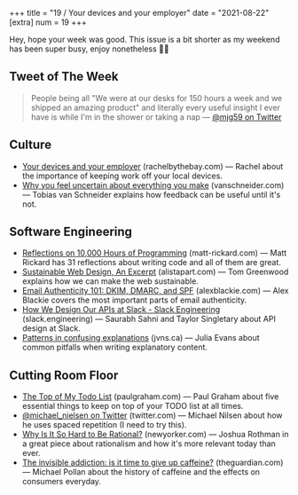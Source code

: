 +++
title = "19 / Your devices and your employer"
date = "2021-08-22"
[extra]
num = 19
+++

Hey, hope your week was good. This issue is a bit shorter as my weekend has been super busy, enjoy nonetheless ✌🏻

## Tweet of The Week
> People being all "We were at our desks for 150 hours a week and we shipped an amazing product" and literally every useful insight I ever have is while I'm in the shower or taking a nap
> — [@mjg59 on Twitter](https://twitter.com/mjg59/status/1429014751892230150)

## Culture
* [Your devices and your employer](https://rachelbythebay.com/w/2021/08/20/phones/) (rachelbythebay.com) — Rachel about the importance of keeping work off your local devices.
* [Why you feel uncertain about everything you make](https://vanschneider.com/blog/why-you-feel-uncertain-about-everything-you-make/) (vanschneider.com) — Tobias van Schneider explains how feedback can be useful until it's not.

## Software Engineering
* [Reflections on 10,000 Hours of Programming](https://matt-rickard.com/reflections-on-10-000-hours-of-programming/) (matt-rickard.com) — Matt Rickard has 31 reflections about writing code and all of them are great.
* [Sustainable Web Design, An Excerpt](https://alistapart.com/article/sustainable-web-design-excerpt/) (alistapart.com) — Tom Greenwood explains how we can make the web sustainable.
* [Email Authenticity 101: DKIM, DMARC, and SPF](https://www.alexblackie.com/articles/email-authenticity-dkim-spf-dmarc/) (alexblackie.com) — Alex Blackie covers the most important parts of email authenticity.
* [How We Design Our APIs at Slack - Slack Engineering](https://slack.engineering/how-we-design-our-apis-at-slack/) (slack.engineering) — Saurabh Sahni and Taylor Singletary about API design at Slack. 
* [Patterns in confusing explanations](https://jvns.ca/blog/confusing-explanations/) (jvns.ca) — Julia Evans about common pitfalls when writing explanatory content.

## Cutting Room Floor 
* [The Top of My Todo List](http://www.paulgraham.com/todo.html) (paulgraham.com) — Paul Graham about five essential things to keep on top of your TODO list at all times.
* [@michael_nielsen on Twitter](https://twitter.com/michael_nielsen/status/957763229454774272) (twitter.com) — Michael Nilsen about how he uses spaced repetition (I need to try this).
* [Why Is It So Hard to Be Rational?](https://www.newyorker.com/magazine/2021/08/23/why-is-it-so-hard-to-be-rational) (newyorker.com) — Joshua Rothman in a great piece about rationalism and how it's more relevant today than ever.
* [The invisible addiction: is it time to give up caffeine?](https://www.theguardian.com/food/2021/jul/06/caffeine-coffee-tea-invisible-addiction-is-it-time-to-give-up) (theguardian.com) — Michael Pollan about the history of caffeine and the effects on consumers everyday.